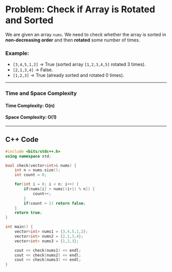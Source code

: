 # Problem: Check if Array is Rotated and Sorted  

We are given an array `nums`. We need to check whether the array is sorted in **non-decreasing order** and then **rotated** some number of times.  

### Example:  
- `[3,4,5,1,2]` → True (sorted array `[1,2,3,4,5]` rotated 3 times).  
- `[2,1,3,4]` → False.  
- `[1,2,3]` → True (already sorted and rotated 0 times).  

---
### Time and Space Complexity

#### Time Complexity: O(n)


#### Space Complexity: O(1)



---

## C++ Code

```cpp
#include <bits/stdc++.h>
using namespace std;

bool check(vector<int>& nums) {
    int n = nums.size();
    int count = 0;

    for(int i = 0; i < n; i++) {
        if(nums[i] > nums[(i+1) % n]) {
            count++;
        }
        if(count > 1) return false;
    }
    return true;
}

int main() {
    vector<int> nums1 = {3,4,5,1,2};
    vector<int> nums2 = {2,1,3,4};
    vector<int> nums3 = {1,2,3};

    cout << check(nums1) << endl;  
    cout << check(nums2) << endl;  
    cout << check(nums3) << endl; 
}
